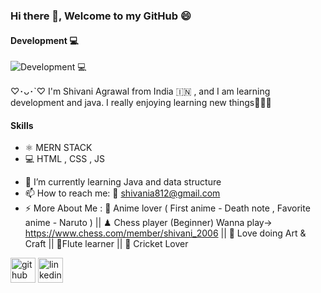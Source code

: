 ###  Hi there 👋, Welcome to my GitHub 😄
#### Development 💻
![Development 💻](https://media.licdn.com/dms/image/D4D16AQFL9S2zG_zmzg/profile-displaybackgroundimage-shrink_350_1400/0/1681217514515?e=1718236800&v=beta&t=AFqK0DVHsjxLYPp_F-NDTHGjyi-e2qZ2eDXHfiWmX2w)

♡･ᴗ･`♡ I'm Shivani Agrawal from India &#x1F1EE;&#x1F1F3; , and I am learning development and java. I really enjoying learning new things💫🦋🧿

#### Skills
* ⚛ MERN STACK
* 💻 HTML , CSS , JS

- 🌱 I’m currently learning Java and data structure 
- 📫 How to reach me: 📧 shivania812@gmail.com 
- ⚡ More About Me : 🎦 Anime lover ( First anime - Death note , Favorite anime - Naruto ) || ♟ Chess player (Beginner) Wanna play-> https://www.chess.com/member/shivani_2006 || 🎨 Love doing Art & Craft || 🪈Flute learner || 🏏 Cricket Lover 


[<img src='https://cdn.jsdelivr.net/npm/simple-icons@3.0.1/icons/github.svg' alt='github' height='40'>](https://github.com/shivani-data)  [<img src='https://cdn.jsdelivr.net/npm/simple-icons@3.0.1/icons/linkedin.svg' alt='linkedin' height='40'>](https://www.linkedin.com/in/shivani-agrawal-74228a1a7//) 

